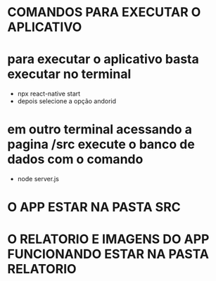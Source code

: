 # COMANDOS PARA EXECUTAR O APLICATIVO

# para executar o aplicativo basta executar no terminal 
- npx react-native start
- depois selecione a opção andorid
# em outro terminal acessando a pagina /src execute o banco de dados com o comando 
-  node server.js


# O APP ESTAR NA PASTA SRC 

# O RELATORIO E IMAGENS DO APP FUNCIONANDO ESTAR NA PASTA RELATORIO
